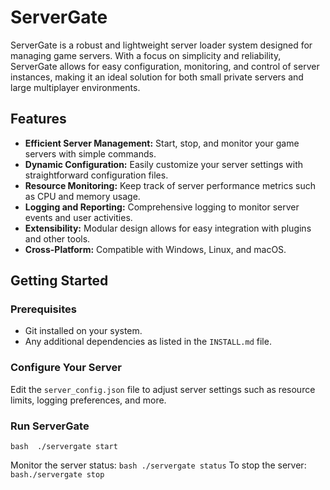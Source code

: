 # ServerGate

ServerGate is a robust and lightweight server loader system designed for managing game servers. With a focus on simplicity and reliability, ServerGate allows for easy configuration, monitoring, and control of server instances, making it an ideal solution for both small private servers and large multiplayer environments.

## Features

- **Efficient Server Management:** Start, stop, and monitor your game servers with simple commands.
- **Dynamic Configuration:** Easily customize your server settings with straightforward configuration files.
- **Resource Monitoring:** Keep track of server performance metrics such as CPU and memory usage.
- **Logging and Reporting:** Comprehensive logging to monitor server events and user activities.
- **Extensibility:** Modular design allows for easy integration with plugins and other tools.
- **Cross-Platform:** Compatible with Windows, Linux, and macOS.

## Getting Started

### Prerequisites

- Git installed on your system.
- Any additional dependencies as listed in the `INSTALL.md` file.

### Configure Your Server

Edit the `server_config.json` file to adjust server settings such as resource limits, logging preferences, and more.

### Run ServerGate

```bash  ./servergate start ```

Monitor the server status:
```bash ./servergate status```
To stop the server:
```bash./servergate stop```
